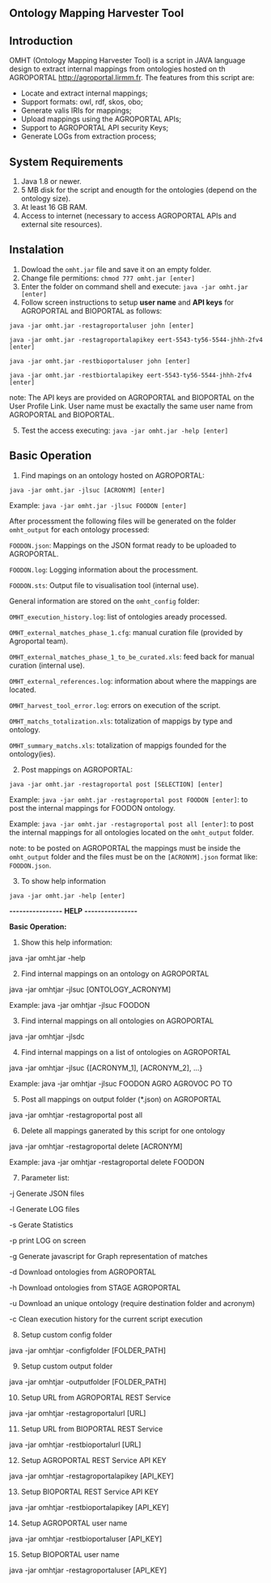 ## Ontology Mapping Harvester Tool

## Introduction

OMHT (Ontology Mapping Harvester Tool) is a script in JAVA language design to extract internal mappings from ontologies hosted on th AGROPORTAL http://agroportal.lirmm.fr. The features from this script are:
- Locate and extract internal mappings;
- Support formats: owl, rdf, skos, obo;
- Generate valis IRIs for mappings;
- Upload mappings using the AGROPORTAL APIs;
- Support to AGROPORTAL API security Keys;
- Generate LOGs from extraction process;

## System Requirements

1. Java 1.8 or newer.
2. 5 MB disk for the script and enougth for the ontologies (depend on the ontology size).
3. At least 16 GB RAM.
4. Access to internet (necessary to access AGROPORTAL APIs and external site resources).

## Instalation

1. Dowload the `omht.jar` file and save it on an empty folder.
2. Change file permitions: `chmod 777 omht.jar [enter]`
3. Enter the folder on command shell and execute: `java -jar omht.jar [enter]`
4. Follow screen instructions to setup **user name** and **API keys** for AGROPORTAL and BIOPORTAL as follows:

`java -jar omht.jar -restagroportaluser john [enter]`

`java -jar omht.jar -restagroportalapikey eert-5543-ty56-5544-jhhh-2fv4 [enter]`

`java -jar omht.jar -restbioportaluser john [enter]`

`java -jar omht.jar -restbiortalapikey eert-5543-ty56-5544-jhhh-2fv4 [enter]`

note: The API keys are provided on AGROPORTAL and BIOPORTAL on the User Profile Link. User name must be exactally the same user name from AGROPORTAL and BIOPORTAL.

5. Test the access executing: `java -jar omht.jar -help [enter]`

## Basic Operation

1. Find mapings on an ontology hosted on AGROPORTAL:

`java -jar omht.jar -jlsuc [ACRONYM] [enter]`

Example: `java -jar omht.jar -jlsuc FOODON [enter]`

After processment the following files will be generated on the folder `omht_output` for each ontology processed:

`FOODON.json`: Mappings on the JSON format ready to be uploaded to AGROPORTAL.

`FOODON.log`: Logging information about the processment.

`FOODON.sts`: Output file to visualisation tool (internal use).

General information are stored on the `omht_config` folder:

`OMHT_execution_history.log`: list of ontologies aready processed.

`OMHT_external_matches_phase_1.cfg`: manual curation file (provided by Agroportal team).

`OMHT_external_matches_phase_1_to_be_curated.xls`: feed back for manual curation (internal use).

`OMHT_external_references.log`: information about where the mappings are located.

`OMHT_harvest_tool_error.log`: errors on execution of the script.

`OMHT_matchs_totalization.xls`: totalization of mappigs by type and ontology.

`OMHT_summary_matchs.xls`: totalization of mappigs founded for the ontology(ies).

2. Post mappings on AGROPORTAL:

`java -jar omht.jar -restagroportal post [SELECTION] [enter]`

Example: `java -jar omht.jar -restagroportal post FOODON [enter]`: to post the internal mappings for FOODON ontology.

Example: `java -jar omht.jar -restagroportal post all [enter]`: to post the internal mappings for all ontologies located on the `omht_output` folder.

note: to be posted on AGROPORTAL the mappings must be inside the `omht_output` folder and the files must be on the `[ACRONYM].json` format like: `FOODON.json`.

3. To show help information

`java -jar omht.jar -help [enter]`

**----------------**
      **HELP**
**----------------**

**Basic Operation:**

1) Show this help information:

java -jar omht.jar -help

2) Find internal mappings on an ontology on AGROPORTAL

java -jar omhtjar -jlsuc [ONTOLOGY_ACRONYM]

Example: 
java -jar omhtjar -jlsuc FOODON

3) Find internal mappings on all ontologies on AGROPORTAL

java -jar omhtjar -jlsdc

4) Find internal mappings on a list of ontologies on AGROPORTAL

java -jar omhtjar -jlsuc {[ACRONYM_1], [ACRONYM_2], ...}

Example:
java -jar omhtjar -jlsuc FOODON AGRO AGROVOC PO TO

5) Post all mappings on output folder (*.json) on AGROPORTAL

java -jar omhtjar -restagroportal post all

6) Delete all mappings ganerated by this script for one ontology

java -jar omhtjar -restagroportal delete [ACRONYM]

Example:
java -jar omhtjar -restagroportal delete FOODON

7) Parameter list:

-j Generate JSON files

-l Generate LOG files

-s Gerate Statistics

-p print LOG on screen

-g Generate javascript for Graph representation of matches

-d Download ontologies from AGROPORTAL

-h Download ontologies from STAGE AGROPORTAL

-u Download an unique ontology (require destination folder and acronym)

-c Clean execution history for the current script execution

8) Setup custom config folder

java -jar omhtjar -configfolder [FOLDER_PATH]

9) Setup custom output folder

java -jar omhtjar -outputfolder [FOLDER_PATH]

10) Setup URL from AGROPORTAL REST Service

java -jar omhtjar -restagroportalurl [URL]

11) Setup URL from BIOPORTAL REST Service

java -jar omhtjar -restbioportalurl [URL]

12) Setup AGROPORTAL REST Service API KEY

java -jar omhtjar -restagroportalapikey [API_KEY]

13) Setup BIOPORTAL REST Service API KEY

java -jar omhtjar -restbioportalapikey [API_KEY]

14) Setup AGROPORTAL user name

java -jar omhtjar -restbioportaluser [API_KEY]

15) Setup BIOPORTAL user name

java -jar omhtjar -restagroportaluser [API_KEY]

